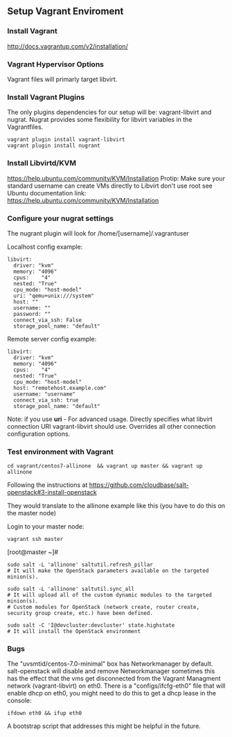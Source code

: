 ## Setup Vagrant Enviroment

### Install Vagrant
http://docs.vagrantup.com/v2/installation/

### Vagrant Hypervisor Options

Vagrant files will primarly target libvirt.

### Install Vagrant Plugins
The only plugins dependencies for our setup will be:  vagrant-libvirt and nugrat.
Nugrat provides some flexibility for libvirt variables in the Vagrantfiles. 

	vagrant plugin install vagrant-libvirt
	vagrant plugin install nugrant
	
### Install Libvirtd/KVM
https://help.ubuntu.com/community/KVM/Installation 
Protip: Make sure your standard username can create VMs directly to Libvirt don't use root
see Ubuntu documentation link: https://help.ubuntu.com/community/KVM/Installation	
	
### Configure your nugrat settings
The nugrant plugin will look for /home/[username]/.vagrantuser

Localhost config example:

	libvirt:
	  driver: "kvm"
	  memory: "4096"
	  cpus:    "4"
	  nested: "True"
	  cpu_mode: "host-model"
	  uri: "qemu+unix:///system"
	  host: ""
	  username: ""
	  password: ""
	  connect_via_ssh: False
	  storage_pool_name: "default"
  
  
Remote server config example:

	libvirt:
	  driver: "kvm"
	  memory: "4096"
	  cpus:    "4"
	  nested: "True"
	  cpu_mode: "host-model"
	  host: "remotehost.example.com"
	  username: "username"
	  connect_via_ssh: true
	  storage_pool_name: "default"


Note: if you use **uri** - For advanced usage. Directly specifies what libvirt connection URI vagrant-libvirt should use. Overrides all other connection configuration options.

### Test environment with Vagrant

	cd vagrant/centos7-allinone  && vagrant up master && vagrant up allinone
	
Following the instructions at https://github.com/cloudbase/salt-openstack#3-install-openstack 

They would translate to the allinone example like this (you have to do this on the master node)

Login to your master node:

	vagrant ssh master
	
[root@master ~]#

    sudo salt -L 'allinone' saltutil.refresh_pillar                         
    # It will make the OpenStack parameters available on the targeted minion(s).

    sudo salt -L 'allinone' saltutil.sync_all                               
    # It will upload all of the custom dynamic modules to the targeted minion(s). 
    # Custom modules for OpenStack (network create, router create, security group create, etc.) have been defined.

    sudo salt -C 'I@devcluster:devcluster' state.highstate
    # It will install the OpenStack environment 
	
### Bugs
The "uvsmtid/centos-7.0-minimal" box has Networkmanager by default. 
salt-openstack will disable and remove Networkmanager sometimes this has the effect that the vms get disconnected from the Vagrant Managment network (vagrant-libvirt) on eth0.
There is a "configs/ifcfg-eth0" file that will enable dhcp on eth0, you might need to do this to get a dhcp lease in the console:

	ifdown eth0 && ifup eth0

A bootstrap script that addresses this might be helpful in the future. 

